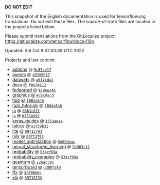 __DO NOT EDIT__

This snapshot of the English documentation is used for tensorflow.org
translations. Do not edit these files. The source-of-truth files are located in
the projects listed below.

Please submit translations from the GitLocalize project: https://gitlocalize.com/tensorflow/docs-l10n

Updated: Sat Oct  8 07:00:38 UTC 2022

Projects and last commit:

- [addons](https://github.com/tensorflow/addons/tree/master/docs) @ <a href='https://github.com/tensorflow/addons/commit/9c87ce170c155ef038d3af2073967109ee1eb8e7'><code>9c87ce17</code></a>
- [agents](https://github.com/tensorflow/agents/tree/master/docs) @ <a href='https://github.com/tensorflow/agents/commit/49359037cd78a0ede75f0c92b41eb904192b5037'><code>49359037</code></a>
- [datasets](https://github.com/tensorflow/datasets/tree/master/docs) @ <a href='https://github.com/tensorflow/datasets/commit/a9f7cda1766e97b901f76dea6ca8139a30c352c0'><code>a9f7cda1</code></a>
- [docs](https://github.com/tensorflow/docs/tree/master/site/en) @ <a href='https://github.com/tensorflow/docs/commit/f863411235c24209073d5138ee2e434c843325ff'><code>f8634112</code></a>
- [federated](https://github.com/tensorflow/federated/tree/main/docs) @ <a href='https://github.com/tensorflow/federated/commit/9c8eea465d8e7cba564ce47e0c7f11d8794b51a4'><code>9c8eea46</code></a>
- [graphics](https://github.com/tensorflow/graphics/tree/master/tensorflow_graphics/g3doc) @ <a href='https://github.com/tensorflow/graphics/commit/ed5c9acd2e7b8d44bb23cc0120acea74fdbb77ea'><code>ed5c9acd</code></a>
- [hub](https://github.com/tensorflow/hub/tree/master/docs) @ <a href='https://github.com/tensorflow/hub/commit/f68da64b1474d8600cbb345b9e2b3c1a20bde1b7'><code>f68da64b</code></a>
- [hub_tutorials](https://github.com/tensorflow/hub/tree/master/examples/colab) @ <a href='https://github.com/tensorflow/hub/commit/f68da64b1474d8600cbb345b9e2b3c1a20bde1b7'><code>f68da64b</code></a>
- [io](https://github.com/tensorflow/io/tree/master/docs) @ <a href='https://github.com/tensorflow/io/commit/0661c67f8e7f9e33aca9179afbadee71dd48171c'><code>0661c67f</code></a>
- [js](https://github.com/tensorflow/tfjs-website/tree/master/docs) @ <a href='https://github.com/tensorflow/tfjs-website/commit/b757a992ba6264c9422b5e9bee77a9fc238e8198'><code>b757a992</code></a>
- [keras_guides](https://github.com/tensorflow/docs/tree/snapshot-keras/site/en/guide/keras) @ <a href='https://github.com/tensorflow/docs/commit/1553ae1e4a149be71703e2ee60173b3d1e0e8c00'><code>1553ae1e</code></a>
- [lattice](https://github.com/tensorflow/lattice/tree/master/docs) @ <a href='https://github.com/tensorflow/lattice/commit/a1759b3243131cafca37d46b1977362dec8abee3'><code>a1759b32</code></a>
- [lite](https://github.com/tensorflow/tensorflow/tree/master/tensorflow/lite/g3doc) @ <a href='https://github.com/tensorflow/tensorflow/commit/89713793fef41ce8481d1aa96ac2bebb7cedcf1c'><code>89713793</code></a>
- [mlir](https://github.com/tensorflow/tensorflow/tree/master/tensorflow/compiler/mlir/g3doc) @ <a href='https://github.com/tensorflow/tensorflow/commit/89713793fef41ce8481d1aa96ac2bebb7cedcf1c'><code>89713793</code></a>
- [model_optimization](https://github.com/tensorflow/model-optimization/tree/master/tensorflow_model_optimization/g3doc) @ <a href='https://github.com/tensorflow/model-optimization/commit/0e08deac13210ca77bcddcfb258e35e42640a164'><code>0e08deac</code></a>
- [neural_structured_learning](https://github.com/tensorflow/neural-structured-learning/tree/master/g3doc) @ <a href='https://github.com/tensorflow/neural-structured-learning/commit/9e863cf1f46d257d4bc8f64b8189a42bd67c5b8a'><code>9e863cf1</code></a>
- [probability](https://github.com/tensorflow/probability/tree/main/tensorflow_probability/g3doc) @ <a href='https://github.com/tensorflow/probability/commit/534cf69af8912e077756f9e3af6f5b060387288e'><code>534cf69a</code></a>
- [probability_examples](https://github.com/tensorflow/probability/tree/main/tensorflow_probability/examples/jupyter_notebooks) @ <a href='https://github.com/tensorflow/probability/commit/534cf69af8912e077756f9e3af6f5b060387288e'><code>534cf69a</code></a>
- [quantum](https://github.com/tensorflow/quantum/tree/master/docs) @ <a href='https://github.com/tensorflow/quantum/commit/22ead381acb6446d11b4be17e03d8a57fe59a429'><code>22ead381</code></a>
- [tensorboard](https://github.com/tensorflow/tensorboard/tree/master/docs) @ <a href='https://github.com/tensorflow/tensorboard/commit/dd00fdf04a23f56ad81137fab1e9df70f7fe7ebc'><code>dd00fdf0</code></a>
- [tfx](https://github.com/tensorflow/tfx/tree/master/docs) @ <a href='https://github.com/tensorflow/tfx/commit/3c89bbec0adffb9b12865a1ef74032af5533a89c'><code>3c89bbec</code></a>
- [xla](https://github.com/tensorflow/tensorflow/tree/master/tensorflow/compiler/xla/g3doc) @ <a href='https://github.com/tensorflow/tensorflow/commit/89713793fef41ce8481d1aa96ac2bebb7cedcf1c'><code>89713793</code></a>

